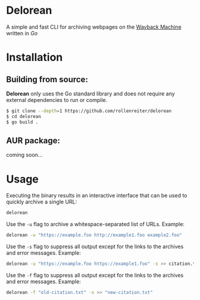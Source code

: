 # Delorean
A simple and fast CLI for archiving webpages on the [Wayback Machine](https://web.archive.org) written in *Go*

# Installation

## Building from source:
**Delorean** only uses the Go standard library and does not require any external dependencies to run or compile.
```bash
$ git clone --depth=1 https://github.com/rollenreiter/delorean
$ cd delorean
$ go build .
```

## AUR package:
coming soon...

# Usage
Executing the binary results in an interactive interface that can be used to quickly archive a single URL:
```bash
delorean
```

Use the `-u` flag to archive a whitespace-separated list of URLs.
Example:
```bash
delorean -u "https://example.foo http://example1.foo example2.foo"
```

Use the `-s` flag to suppress all output except for the links to the archives and error messages.
Example:
```bash
delorean -u "https://example.foo https://example1.foo" -s >> citation.txt
```

Use the `-f` flag to suppress all output except for the links to the archives and error messages.
Example:
```bash
delorean -f "old-citation.txt" -s >> "new-citation.txt"
```
